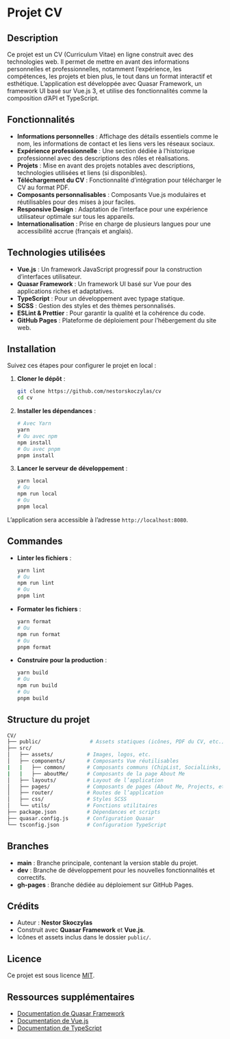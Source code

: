 # Projet CV

## Description

Ce projet est un CV (Curriculum Vitae) en ligne construit avec des technologies web. Il permet de mettre en avant des informations personnelles et professionnelles, notamment l’expérience, les compétences, les projets et bien plus, le tout dans un format interactif et esthétique. L’application est développée avec Quasar Framework, un framework UI basé sur Vue.js 3, et utilise des fonctionnalités comme la composition d’API et TypeScript.

## Fonctionnalités

- **Informations personnelles** : Affichage des détails essentiels comme le nom, les informations de contact et les liens vers les réseaux sociaux.
- **Expérience professionnelle** : Une section dédiée à l’historique professionnel avec des descriptions des rôles et réalisations.
- **Projets** : Mise en avant des projets notables avec descriptions, technologies utilisées et liens (si disponibles).
- **Téléchargement du CV** : Fonctionnalité d’intégration pour télécharger le CV au format PDF.
- **Composants personnalisables** : Composants Vue.js modulaires et réutilisables pour des mises à jour faciles.
- **Responsive Design** : Adaptation de l’interface pour une expérience utilisateur optimale sur tous les appareils.
- **Internationalisation** : Prise en charge de plusieurs langues pour une accessibilité accrue (français et anglais).

## Technologies utilisées

- **Vue.js** : Un framework JavaScript progressif pour la construction d’interfaces utilisateur.
- **Quasar Framework** : Un framework UI basé sur Vue pour des applications riches et adaptatives.
- **TypeScript** : Pour un développement avec typage statique.
- **SCSS** : Gestion des styles et des thèmes personnalisés.
- **ESLint & Prettier** : Pour garantir la qualité et la cohérence du code.
- **GitHub Pages** : Plateforme de déploiement pour l’hébergement du site web.

## Installation

Suivez ces étapes pour configurer le projet en local :

1. **Cloner le dépôt** :

   ```bash
   git clone https://github.com/nestorskoczylas/cv
   cd cv
   ```

2. **Installer les dépendances** :

   ```bash
   # Avec Yarn
   yarn
   # Ou avec npm
   npm install
   # Ou avec pnpm
   pnpm install
   ```

3. **Lancer le serveur de développement** :

   ```bash
   yarn local
   # Ou
   npm run local
   # Ou
   pnpm local
   ```

L’application sera accessible à l’adresse `http://localhost:8080`.

## Commandes

- **Linter les fichiers** :

  ```bash
  yarn lint
  # Ou
  npm run lint
  # Ou
  pnpm lint
  ```

- **Formater les fichiers** :

  ```bash
  yarn format
  # Ou
  npm run format
  # Ou
  pnpm format
  ```

- **Construire pour la production** :

  ```bash
  yarn build
  # Ou
  npm run build
  # Ou
  pnpm build
  ```

## Structure du projet

```bash
CV/
├── public/                # Assets statiques (icônes, PDF du CV, etc.)
├── src/
│   ├── assets/           # Images, logos, etc.
│   ├── components/       # Composants Vue réutilisables
|   |   ├── common/       # Composants communs (ChipList, SocialLinks, etc.)
|   |   ├── aboutMe/      # Composants de la page About Me
│   ├── layouts/          # Layout de l’application
│   ├── pages/            # Composants de pages (About Me, Projects, etc.)
│   ├── router/           # Routes de l’application
│   ├── css/              # Styles SCSS
│   └── utils/            # Fonctions utilitaires
├── package.json          # Dépendances et scripts
├── quasar.config.js      # Configuration Quasar
└── tsconfig.json         # Configuration TypeScript
```

## Branches

- **main** : Branche principale, contenant la version stable du projet.
- **dev** : Branche de développement pour les nouvelles fonctionnalités et correctifs.
- **gh-pages** : Branche dédiée au déploiement sur GitHub Pages.

## Crédits

- Auteur : **Nestor Skoczylas**
- Construit avec **Quasar Framework** et **Vue.js**.
- Icônes et assets inclus dans le dossier `public/`.

## Licence

Ce projet est sous licence [MIT](LICENSE).

## Ressources supplémentaires

- [Documentation de Quasar Framework](https://quasar.dev/)
- [Documentation de Vue.js](https://vuejs.org/)
- [Documentation de TypeScript](https://www.typescriptlang.org/)
